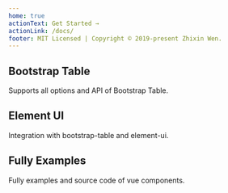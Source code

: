 ```yaml
---
home: true
actionText: Get Started →
actionLink: /docs/
footer: MIT Licensed | Copyright © 2019-present Zhixin Wen.
---
```


<div id="codefund"></div>
<script src="https://codefund.io/properties/291/funder.js"></script>

<div class="features">
  <div class="feature">
    <h2>Bootstrap Table</h2>
    <p>Supports all options and API of Bootstrap Table.</p>
  </div>
  <div class="feature">
    <h2>Element UI</h2>
    <p>Integration with bootstrap-table and element-ui.</p>
  </div>
  <div class="feature">
    <h2>Fully Examples</h2>
    <p>Fully examples and source code of vue components.</p>
  </div>
</div>

